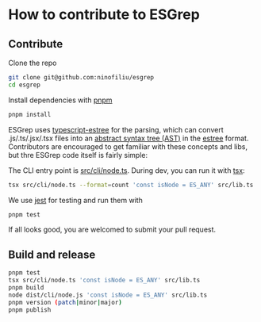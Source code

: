 # How to contribute to ESGrep

## Contribute

Clone the repo

```sh
git clone git@github.com:ninofiliu/esgrep
cd esgrep
```

Install dependencies with [pnpm](https://pnpm.io/installation)

```sh
pnpm install
```

ESGrep uses [typescript-estree](https://typescript-eslint.io/packages/typescript-estree/) for the parsing, which can convert .js/.ts/.jsx/.tsx files into an [abstract syntax tree (AST)](https://en.wikipedia.org/wiki/Abstract_syntax_tree) in the [estree](https://github.com/estree/estree) format. Contributors are encouraged to get familiar with these concepts and libs, but thre ESGrep code itself is fairly simple:

The CLI entry point is [src/cli/node.ts](src/cli/node.ts). During dev, you can run it with [tsx](https://github.com/esbuild-kit/tsx):

```sh
tsx src/cli/node.ts --format=count 'const isNode = ES_ANY' src/lib.ts
```

We use [jest](https://jestjs.io/) for testing and run them with

```sh
pnpm test
```

If all looks good, you are welcomed to submit your pull request.

## Build and release

```sh
pnpm test
tsx src/cli/node.ts 'const isNode = ES_ANY' src/lib.ts
pnpm build
node dist/cli/node.js 'const isNode = ES_ANY' src/lib.ts
pnpm version (patch|minor|major)
pnpm publish
```
